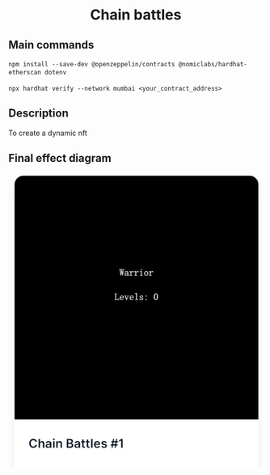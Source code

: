 <h1 align="center">
Chain battles
</h1>


## Main commands

```
npm install --save-dev @openzeppelin/contracts @nomiclabs/hardhat-etherscan dotenv 

npx hardhat verify --network mumbai <your_contract_address>
```
## Description
To create a dynamic nft

## Final effect diagram
![web3 in action screenshot](https://github.com/Michael20150527/-Web3InAction-ChainBattles/blob/master/ChainBattles.png "Chain battles")
